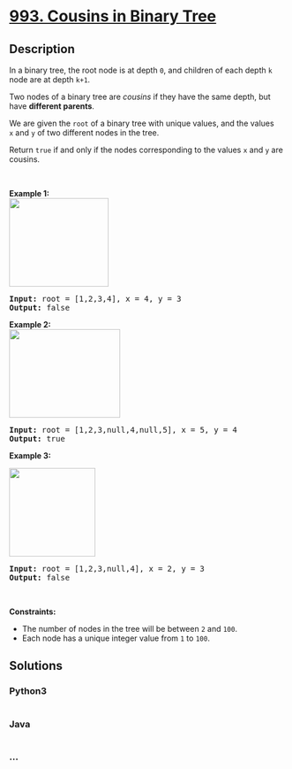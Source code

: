 # [993. Cousins in Binary Tree](https://leetcode.com/problems/cousins-in-binary-tree)



## Description

<p>In a binary tree, the root node is at depth <code>0</code>, and children of each depth <code>k</code> node are at depth <code>k+1</code>.</p>

<p>Two nodes of a binary tree are <em>cousins</em> if they have the same depth, but have <strong>different parents</strong>.</p>

<p>We are given the <code>root</code> of a binary tree with unique values, and the values <code>x</code>&nbsp;and <code>y</code>&nbsp;of two different nodes in the tree.</p>

<p>Return&nbsp;<code>true</code>&nbsp;if and only if the nodes corresponding to the values <code>x</code> and <code>y</code> are cousins.</p>

<p>&nbsp;</p>

<p><strong>Example 1:<br />
<img alt="" src="https://cdn.jsdelivr.net/gh/yanglr/leetcode-ac@master/assets/0900-0999/0993.Cousins%20in%20Binary%20Tree/images/q1248-01.png" style="width: 180px; height: 160px;" /></strong></p>

<pre>
<strong>Input: </strong>root = <span id="example-input-1-1">[1,2,3,4]</span>, x = <span id="example-input-1-2">4</span>, y = <span id="example-input-1-3">3</span>
<strong>Output: </strong><span id="example-output-1">false</span>
</pre>

<div>
<p><strong>Example 2:<br />
<img alt="" src="https://cdn.jsdelivr.net/gh/yanglr/leetcode-ac@master/assets/0900-0999/0993.Cousins%20in%20Binary%20Tree/images/q1248-02.png" style="width: 201px; height: 160px;" /></strong></p>

<pre>
<strong>Input: </strong>root = <span id="example-input-2-1">[1,2,3,null,4,null,5]</span>, x = <span id="example-input-2-2">5</span>, y = <span id="example-input-2-3">4</span>
<strong>Output: </strong><span id="example-output-2">true</span>
</pre>

<div>
<p><strong>Example 3:</strong></p>

<p><strong><img alt="" src="https://cdn.jsdelivr.net/gh/yanglr/leetcode-ac@master/assets/0900-0999/0993.Cousins%20in%20Binary%20Tree/images/q1248-03.png" style="width: 156px; height: 160px;" /></strong></p>

<pre>
<strong>Input: </strong>root = <span id="example-input-3-1">[1,2,3,null,4]</span>, x = 2, y = 3
<strong>Output: </strong><span id="example-output-3">false</span>
</pre>
</div>
</div>

<p>&nbsp;</p>
<p><strong>Constraints:</strong></p>

<ul>
	<li>The number of nodes in the tree will be between <code>2</code> and <code>100</code>.</li>
	<li>Each node has a unique integer value from <code>1</code> to <code>100</code>.</li>
</ul>


## Solutions

<!-- tabs:start -->

### **Python3**

```python

```

### **Java**

```java

```

### **...**

```

```

<!-- tabs:end -->

